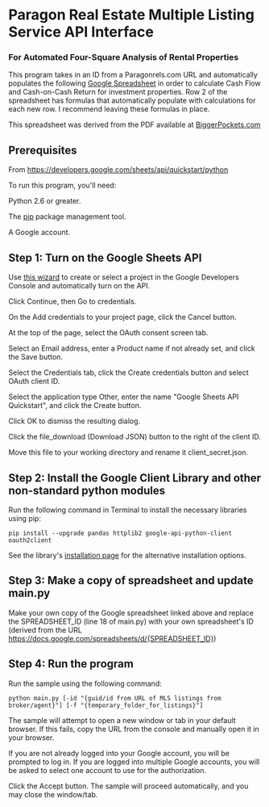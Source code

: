 # Paragon Real Estate Multiple Listing Service API Interface
### For Automated Four-Square Analysis of Rental Properties

This program takes in an ID from a Paragonrels.com URL and automatically populates the following
<a href="https://docs.google.com/spreadsheets/d/1QkDOfVxw0rtfB-XNEbWCAZEqY5njoIm8PDpvjpNCRrI">Google Spreadsheet</a>
in order to calculate Cash Flow and Cash-on-Cash Return for investment properties.
Row 2 of the spreadsheet has formulas that automatically populate with calculations for each new row.
I recommend leaving these formulas in place.


This spreadsheet was derived from the PDF available at
<a href="https://www.biggerpockets.com/renewsblog/easily-analyzing-rental-properties-four-square-method/">BiggerPockets.com</a>

## Prerequisites
From https://developers.google.com/sheets/api/quickstart/python

To run this program, you'll need:

Python 2.6 or greater.

The <a href="https://pypi.python.org/pypi/pip">pip</a> package management tool.

A Google account.

## Step 1: Turn on the Google Sheets API
Use <a href="https://console.developers.google.com/start/api?id=sheets.googleapis.com">this wizard</a> to create or
select a project in the Google Developers Console and automatically turn on the API.

Click Continue, then Go to credentials.

On the Add credentials to your project page, click the Cancel button.

At the top of the page, select the OAuth consent screen tab.

Select an Email address, enter a Product name if not already set, and click the Save button.

Select the Credentials tab, click the Create credentials button and select OAuth client ID.

Select the application type Other, enter the name "Google Sheets API Quickstart", and click the Create button.

Click OK to dismiss the resulting dialog.

Click the file_download (Download JSON) button to the right of the client ID.

Move this file to your working directory and rename it client_secret.json.


## Step 2: Install the Google Client Library and other non-standard python modules
Run the following command in Terminal to install the necessary libraries using pip:
```
pip install --upgrade pandas httplib2 google-api-python-client oauth2client
```
See the library's <a href="https://developers.google.com/api-client-library/python/start/installation">installation page</a> for the alternative installation options.

## Step 3: Make a copy of spreadsheet and update main.py
Make your own copy of the Google spreadsheet linked above and replace the SPREADSHEET_ID (line 18 of main.py)
with your own spreadsheet's ID (derived from the URL https://docs.google.com/spreadsheets/d/{SPREADSHEET_ID})

## Step 4: Run the program
Run the sample using the following command:
```
python main.py [-id "{guid/id from URL of MLS listings from broker/agent}"] [-f "{temporary_folder_for_listings}"]
```
The sample will attempt to open a new window or tab in your default browser. If this fails, copy the URL from the console and manually open it in your browser.

If you are not already logged into your Google account, you will be prompted to log in.
If you are logged into multiple Google accounts, you will be asked to select one account to use for the authorization.

Click the Accept button.
The sample will proceed automatically, and you may close the window/tab.
